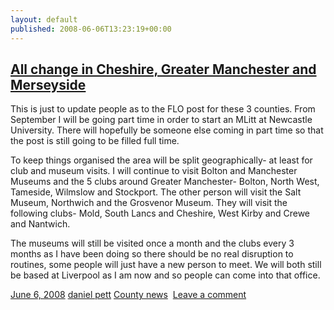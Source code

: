 ```yaml
---
layout: default
published: 2008-06-06T13:23:19+00:00
---
```


[All change in Cheshire, Greater Manchester and Merseyside](http://finds.org.uk/blogs/northwest/2008/06/06/all-change-in-cheshire-greater-manchester-and-merseyside/ "Link to All change in Cheshire, Greater Manchester and Merseyside")
-----------------------------------------------------------------------------------------------------------------------------------------------------------------------------------------------------------------------------------------

This is just to update people as to the FLO post for these 3 counties. From September I will be going part time in order to start an MLitt at Newcastle University. There will hopefully be someone else coming in part time so that the post is still going to be filled full time.

To keep things organised the area will be split geographically- at least for club and museum visits. I will continue to visit Bolton and Manchester Museums and the 5 clubs around Greater Manchester- Bolton, North West, Tameside, Wilmslow and Stockport. The other person will visit the Salt Museum, Northwich and the Grosvenor Museum. They will visit the following clubs- Mold, South Lancs and Cheshire, West Kirby and Crewe and Nantwich.

The museums will still be visited once a month and the clubs every 3 months as I have been doing so there should be no real disruption to routines, some people will just have a new person to meet. We will both still be based at Liverpool as I am now and so people can come into that office.

[June 6, 2008](http://finds.org.uk/blogs/northwest/2008/06/06/all-change-in-cheshire-greater-manchester-and-merseyside/ "1:23 pm")  [daniel pett](http://finds.org.uk/blogs/blog/author/daniel-pett/ "View all posts by daniel pett") [County news](http://finds.org.uk/blogs/blog/category/county-news/)   [Leave a comment](http://finds.org.uk/blogs/northwest/2008/06/06/all-change-in-cheshire-greater-manchester-and-merseyside/#respond "Comment on All change in Cheshire, Greater Manchester and Merseyside")